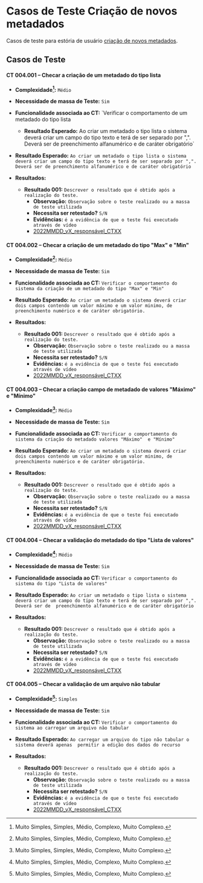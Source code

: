 # Casos de Teste Criação de novos metadados

Casos de teste para estória de usuário [criação de novos metadados](../../estorias_de_usuarios/04_criacao_de_novos_metadados).

## Casos de Teste

#### **CT 004.001 –** Checar a criação de um metadado do tipo lista

  - **Complexidade[^¹]:** `Médio`
  - **Necessidade de massa de Teste:** `Sim`
  - **Funcionalidade associada ao CT:** `Verificar o comportamento de um metadado do tipo lista
      - **Resultado Esperado:** Ao criar um metadado o tipo lista o sistema deverá criar um campo do tipo texto e terá de ser separado por ",". Deverá ser de preenchimento alfanumérico e de caráter obrigatório`
  - **Resultado Esperado:** `Ao criar um metadado o tipo lista o sistema deverá criar um campo do tipo texto e terá de ser separado por ",". Deverá ser de preenchimento alfanumérico e de caráter obrigatório`

  - **Resultados:**  
    - **Resultado 001:** `Descrever o resultado que é obtido após a realização do teste.`
        - **Observação:** `Observação sobre o teste realizado ou a massa de teste utilizada`
        - **Necessita ser retestado?** `S/N`
        - **Evidências:** `é a evidência de que o teste foi executado através de vídeo`
        - [2022MMDD_vX_responsável_CTXX](Link_para_video_youtube)

#### **CT 004.002 –** Checar a criação de um metadado do tipo "Max" e "Min"

  - **Complexidade[^¹]:** `Médio`
  - **Necessidade de massa de Teste:** `Sim`
  - **Funcionalidade associada ao CT:** `Verificar o comportamento do sistema da criação de um metadado do tipo "Max" e "Min"`
  - **Resultado Esperado:** `Ao criar um metadado o sistema deverá criar dois campos contendo um valor máximo e um valor minimo, de preenchimento numérico e de caráter obrigatório.`

  - **Resultados:**  
    - **Resultado 001:** `Descrever o resultado que é obtido após a realização do teste.`
        - **Observação:** `Observação sobre o teste realizado ou a massa de teste utilizada`
        - **Necessita ser retestado?** `S/N`
        - **Evidências:** `é a evidência de que o teste foi executado através de vídeo`
        - [2022MMDD_vX_responsável_CTXX](Link_para_video_youtube)

#### **CT 004.003 –** Checar a criação campo de metadado de valores "Máximo"  e "Mínimo"

  - **Complexidade[^¹]:** `Médio`
  - **Necessidade de massa de Teste:** `Sim`
  - **Funcionalidade associada ao CT:** `Verificar o comportamento do sistema da criação do metadado valores "Máximo"  e "Mínimo"`
  - **Resultado Esperado:** `Ao criar um metadado o sistema deverá criar dois campos contendo um valor máximo e um valor minimo, de preenchimento numérico e de caráter obrigatório.`

  - **Resultados:**  
    - **Resultado 001:** `Descrever o resultado que é obtido após a realização do teste.`
        - **Observação:** `Observação sobre o teste realizado ou a massa de teste utilizada`
        - **Necessita ser retestado?** `S/N`
        - **Evidências:** `é a evidência de que o teste foi executado através de vídeo`
        - [2022MMDD_vX_responsável_CTXX](Link_para_video_youtube)

#### **CT 004.004 –** Checar a validação do metadado do tipo "Lista de valores"

  - **Complexidade[^¹]:** `Médio`
  - **Necessidade de massa de Teste:** `Sim`
  - **Funcionalidade associada ao CT:** `Verificar o comportamento do sistema do tipo "Lista de valores"`
  - **Resultado Esperado:** `Ao criar um metadado o tipo lista o sistema deverá criar um campo do tipo texto e terá de ser separado por ",". Deverá ser de  preenchimento alfanumérico e de caráter obrigatório`

  - **Resultados:**  
    - **Resultado 001:** `Descrever o resultado que é obtido após a realização do teste.`
        - **Observação:** `Observação sobre o teste realizado ou a massa de teste utilizada`
        - **Necessita ser retestado?** `S/N`
        - **Evidências:** `é a evidência de que o teste foi executado através de vídeo`
        - [2022MMDD_vX_responsável_CTXX](Link_para_video_youtube)

#### **CT 004.005 –** Checar a validação de um arquivo não tabular

  - **Complexidade[^¹]:** `Simples`
  - **Necessidade de massa de Teste:** `Sim`
  - **Funcionalidade associada ao CT:** `Verificar o comportamento do sistema ao carregar um arquivo não tabular`
  - **Resultado Esperado:** `Ao carregar um arquivo do tipo não tabular o sistema deverá apenas  permitir a edição dos dados do recurso`

  - **Resultados:**  
    - **Resultado 001:** `Descrever o resultado que é obtido após a realização do teste.`
        - **Observação:** `Observação sobre o teste realizado ou a massa de teste utilizada`
        - **Necessita ser retestado?** `S/N`
        - **Evidências:** `é a evidência de que o teste foi executado através de vídeo`
        - [2022MMDD_vX_responsável_CTXX](Link_para_video_youtube)

[^¹]: Muito Simples, Simples, Médio, Complexo, Muito Complexo.